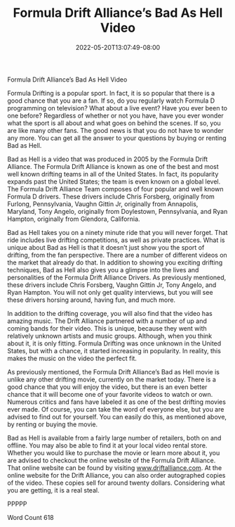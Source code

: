 ﻿---
title: "Formula Drift Alliance’s Bad As Hell Video"
date: 2022-05-20T13:07:49-08:00
description: "Formula D Racing Tips for Web Success"
featured_image: "/images/Formula D Racing.jpg"
tags: ["Formula D Racing"]
---

Formula Drift Alliance’s Bad As Hell Video

Formula Drifting is a popular sport. In fact, it is so popular that there is a good chance that you are a fan.  If so, do you regularly watch Formula D programming on television? What about a live event?  Have you ever been to one before?  Regardless of whether or not you have, have you ever wonder what the sport is all about and what goes on behind the scenes.  If so, you are like many other fans. The good news is that you do not have to wonder any more.  You can get all the answer to your questions by buying or renting Bad as Hell.

Bad as Hell is a video that was produced in 2005 by the Formula Drift Alliance. The Formula Drift Alliance is known as one of the best and most well known drifting teams in all of the United States.  In fact, its popularity expands past the United States; the team is even known on a global level.  The Formula Drift Alliance Team composes of four popular and well known Formula D drivers. These drivers include Chris Forsberg, originally from Furlong, Pennsylvania, Vaughn Gittin Jr, originally from Annapolis, Maryland, Tony Angelo, originally from Doylestown, Pennsylvania, and Ryan Hampton, originally from Glendora, California.  

Bad as Hell takes you on a ninety minute ride that you will never forget.  That ride includes live drifting competitions, as well as private practices. What is unique about Bad as Hell is that it doesn’t just show you the sport of drifting, from the fan perspective. There are a number of different videos on the market that already do that. In addition to showing you exciting drifting techniques, Bad as Hell also gives you a glimpse into the lives and personalities of the Formula Drift Alliance Drivers. As previously mentioned, these drivers include Chris Forsberg, Vaughn Gittin Jr, Tony Angelo, and Ryan Hampton. You will not only get quality interviews, but you will see these drivers horsing around, having fun, and much more.

In addition to the drifting coverage, you will also find that the video has amazing music.  The Drift Alliance partnered with a number of up and coming bands for their video. This is unique, because they went with relatively unknown artists and music groups.  Although, when you think about it, it is only fitting.  Formula Drifting was once unknown in the United States, but with a chance, it started increasing in popularity.  In reality, this makes the music on the video the perfect fit.

As previously mentioned, the Formula Drift Alliance’s Bad as Hell movie is unlike any other drifting movie, currently on the market today.  There is a good chance that you will enjoy the video, but there is an even better chance that it will become one of your favorite videos to watch or own. Numerous critics and fans have labeled it as one of the best drifting movies ever made.  Of course, you can take the word of everyone else, but you are advised to find out for yourself. You can easily do this, as mentioned above, by renting or buying the movie.  

Bad as Hell is available from a fairly large number of retailers, both on and offline. You may also be able to find it at your local video rental store.  Whether you would like to purchase the movie or learn more about it, you are advised to checkout the online website of the Formula Drift Alliance. That online website can be found by visiting www.driftalliance.com.  At the online website for the Drift Alliance, you can also order autographed copies of the video.  These copies sell for around twenty dollars. Considering what you are getting, it is a real steal.

PPPPP

Word Count 618

